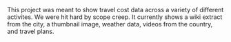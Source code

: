 This project was meant to show travel cost data across a variety of different activites.
We were hit hard by scope creep.  It currently shows a wiki extract from the city, a thumbnail image,
weather data, videos from the country, and travel plans.
